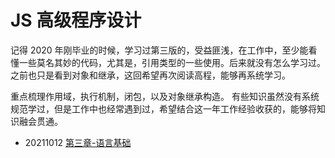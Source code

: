 # JS 高级程序设计

记得 2020 年刚毕业的时候，学习过第三版的，受益匪浅，在工作中，至少能看懂一些莫名其妙的代码，尤其是，引用类型的一些使用。后来就没有怎么学习过。  
之前也只是看到对象和继承，这回希望再次阅读高程，能够再系统学习。

重点梳理作用域，执行机制，闭包，以及对象继承构造。
有些知识虽然没有系统规范学过，但是工作中也经常遇到过，希望结合这一年工作经验收获的，能够将知识融会贯通。

- 20211012 [第三章-语言基础](/JS高级程序设计/3.语言基础/readme.md)

